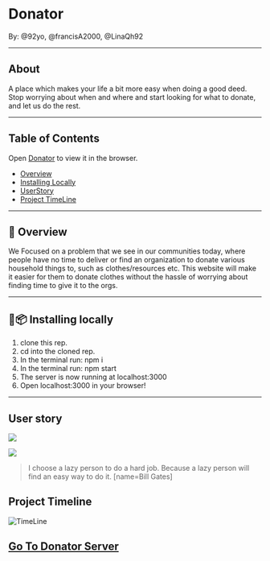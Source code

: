 
# Donator

By: @92yo, @francisA2000, @LinaQh92

---

## About 

A place which makes your life a bit more easy when doing a good deed. Stop worrying about when and where and start looking for what to donate, and let us do the rest.

---

## Table of Contents

Open [Donator](https://donator.netlify.com) to view it in the browser.

* [Overview](#page_with_curl-overview)
* [Installing Locally](#floppy_diskpackage-installing-locally)
* [UserStory](#user_story)
* [Project TimeLine](#project_timeline)
---

## :page_with_curl: Overview


We Focused on a problem that we see in our communities today, where people have no time to deliver or find an organization to donate various household things to, such as clothes/resources etc.
This website will make it easier for them to donate clothes without the hassle of worrying about finding time to give it to the orgs.

---

## :floppy_disk::package: Installing locally 

1. clone this rep.
2. cd into the cloned rep.
3. In the terminal run: npm i
4. In the terminal run: npm start
5. The server is now running at localhost:3000
6. Open localhost:3000 in your browser!

---

User story
---
![](https://i.imgur.com/Wovxgv0.png)

![](https://i.imgur.com/fbJmX2x.png)

> I choose a lazy person to do a hard job. Because a lazy person will find an easy way to do it. [name=Bill Gates]

Project Timeline
---

![TimeLine](https://i.imgur.com/auOerEt.png)


## [Go To Donator Server](https://github.com/FACN8/Donator-server)

